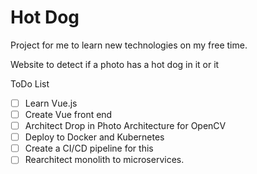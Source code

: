 # Hot Dog
Project for me to learn new technologies on my free time.

Website to detect if a photo has a hot dog in it or it


ToDo List
- [ ] Learn Vue.js
- [ ] Create Vue front end
- [ ] Architect Drop in Photo Architecture for OpenCV 
- [ ] Deploy to Docker and Kubernetes
- [ ] Create a CI/CD pipeline for this 
- [ ] Rearchitect monolith to microservices.

